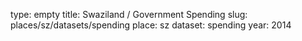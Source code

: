type: empty
title: Swaziland / Government Spending
slug: places/sz/datasets/spending
place: sz
dataset: spending
year: 2014
